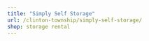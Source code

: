 ```yaml
---
title: "Simply Self Storage"
url: /clinton-township/simply-self-storage/
shop: storage rental
---
```

